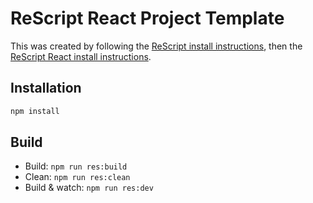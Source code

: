 # ReScript React Project Template

This was created by following the [ReScript install instructions](https://rescript-lang.org/docs/manual/latest/installation), then the [ReScript React install instructions](https://rescript-lang.org/docs/react/latest/installation).

## Installation

```sh
npm install
```

## Build

- Build: `npm run res:build`
- Clean: `npm run res:clean`
- Build & watch: `npm run res:dev`
